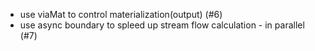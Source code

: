 - use viaMat to control materialization(output) (#6)
- use async boundary to spleed up stream flow calculation - in parallel (#7)